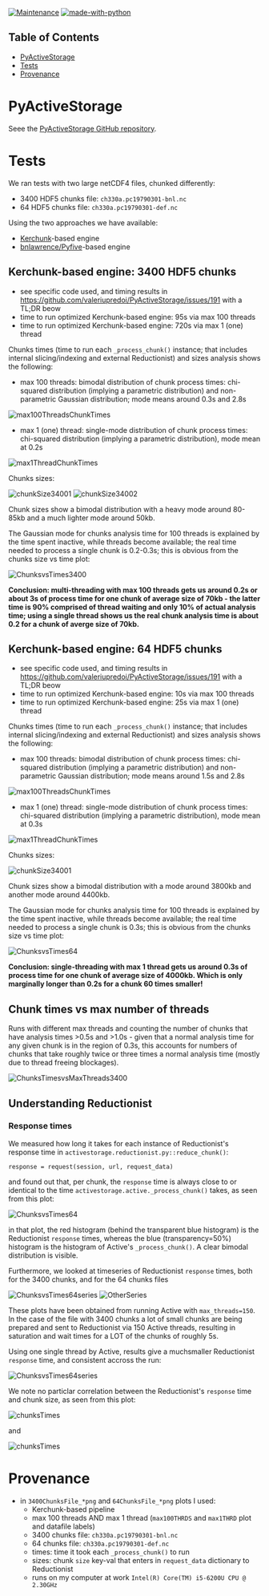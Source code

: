 
[![Maintenance](https://img.shields.io/badge/Maintained%3F-yes-green.svg)](https://GitHub.com/Naereen/StrapDown.js/graphs/commit-activity)
[![made-with-python](https://img.shields.io/badge/Made%20with-Python-1f425f.svg)](https://www.python.org/)

Table of Contents
-----------------
* [PyActiveStorage](#PyActiveStorage)
* [Tests](#Tests)
* [Provenance](#Provenance)

# PyActiveStorage

Seee the [PyActiveStorage GitHub repository](https://github.com/valeriupredoi/PyActiveStorage).

# Tests

We ran tests with two large netCDF4 files, chunked differently:

- 3400 HDF5 chunks file: `ch330a.pc19790301-bnl.nc`
- 64 HDF5 chunks file: `ch330a.pc19790301-def.nc`

Using the two approaches we have available:

- [Kerchunk](https://github.com/fsspec/kerchunk)-based engine
- [bnlawrence/Pyfive](https://github.com/bnlawrence/pyfive/tree/issue60)-based engine

## Kerchunk-based engine: 3400 HDF5 chunks

- see specific code used, and timing results in https://github.com/valeriupredoi/PyActiveStorage/issues/191 with a TL;DR beow
- time to run optimized Kerchunk-based engine: 95s via max 100 threads
- time to run optimized Kerchunk-based engine: 720s via max 1 (one) thread

Chunks times (time to run each `_process_chunk()` instance; that includes internal slicing/indexing and external Reductionist) and sizes analysis shows the following:

- max 100 threads: bimodal distribution of chunk process times: chi-squared distribution (implying a parametric distribution) and non-parametric Gaussian distribution; mode means around 0.3s and 2.8s

![max100ThreadsChunkTimes](https://github.com/valeriupredoi/testing_PyActiveStorage/blob/main/plots/3400ChunksFile-max100THRDS_Chunks_Times_Hist.png)

- max 1 (one) thread: single-mode distribution of chunk process times: chi-squared distribution (implying a parametric distribution), mode mean at 0.2s

![max1ThreadChunkTimes](https://github.com/valeriupredoi/testing_PyActiveStorage/blob/main/plots/3400ChunksFile-max1THRD_Chunks_Times_Hist.png)

Chunks sizes:

![chunkSize34001](https://github.com/valeriupredoi/testing_PyActiveStorage/blob/main/plots/3400ChunksFile-max100THRDS_Chunks_Sizes_Hist.png)
![chunkSize34002](https://github.com/valeriupredoi/testing_PyActiveStorage/blob/main/plots/3400ChunksFile-max1THRD_Chunks_Sizes_Hist.png)

Chunk sizes show a bimodal distribution with a heavy mode around 80-85kb and a much lighter mode around 50kb.

The Gaussian mode for chunks analysis time for 100 threads is explained by the time spent inactive, while threads become available; the real time needed to process a single chunk is 0.2-0.3s; this is obvious from the chunks size vs time plot:

![ChunksvsTimes3400](https://github.com/valeriupredoi/testing_PyActiveStorage/blob/main/plots/3400ChunksFile-max1THRD_Sizes_vs_Times.png)

**Conclusion: multi-threading with max 100 threads gets us around 0.2s or about 3s of process time for one chunk of average size of 70kb - the latter time is 90% comprised of thread waiting and only 10% of actual analysis time; using a single thread shows us the real chunk analysis time is about 0.2 for a chunk of averge size of 70kb.**

## Kerchunk-based engine: 64 HDF5 chunks

- see specific code used, and timing results in https://github.com/valeriupredoi/PyActiveStorage/issues/191 with a TL;DR beow
- time to run optimized Kerchunk-based engine: 10s via max 100 threads
- time to run optimized Kerchunk-based engine: 25s via max 1 (one) thread 

Chunks times (time to run each `_process_chunk()` instance; that includes internal slicing/indexing and external Reductionist) and sizes analysis shows the following:

- max 100 threads: bimodal distribution of chunk process times: chi-squared distribution (implying a parametric distribution) and non-parametric Gaussian distribution; mode means around 1.5s and 2.8s

![max100ThreadsChunkTimes](https://github.com/valeriupredoi/testing_PyActiveStorage/blob/main/plots/64ChunksFile-max100THRDS_Chunks_Times_Hist.png)

- max 1 (one) thread: single-mode distribution of chunk process times: chi-squared distribution (implying a parametric distribution), mode mean at 0.3s

![max1ThreadChunkTimes](https://github.com/valeriupredoi/testing_PyActiveStorage/blob/main/plots/64ChunksFile-max1THRD_Chunks_Times_Hist.png)

Chunks sizes:

![chunkSize34001](https://github.com/valeriupredoi/testing_PyActiveStorage/blob/main/plots/64ChunksFile-max100THRDS_Chunks_Sizes_Hist.png)

Chunk sizes show a bimodal distribution with a mode around 3800kb and another mode around 4400kb.

The Gaussian mode for chunks analysis time for 100 threads is explained by the time spent inactive, while threads become available; the real time needed to process a single chunk is 0.3s; this is obvious from the chunks size vs time plot:

![ChunksvsTimes64](https://github.com/valeriupredoi/testing_PyActiveStorage/blob/main/plots/64ChunksFile-max1THRD_Sizes_vs_Times_Zoom.png)

**Conclusion: single-threading with max 1 thread gets us around 0.3s of process time for one chunk of average size of 4000kb. Which is only marginally longer than 0.2s for a chunk 60 times smaller!**

## Chunk times vs max number of threads

Runs with different max threads and counting the number of chunks that have analysis times >0.5s and >1.0s - given that a normal analysis time for any given chunk is in the region of 0.3s, this accounts for numbers of chunks that take roughly twice or three times a normal analysis time (mostly due to thread freeing blockages).

![ChunksTimesvsMaxThreads3400](https://github.com/valeriupredoi/testing_PyActiveStorage/blob/main/plots/3400ChunksFile_ChunkTimeMore-1s_vs_NoMaxThreads.png)

## Understanding Reductionist

### Response times

We measured how long it takes for each instance of Reductionist's response time in `activestorage.reductionist.py::reduce_chunk()`:

```
response = request(session, url, request_data)
```

and found out that, per chunk, the `response` time is always close to or identical to the time `activestorage.active._process_chunk()` takes, as seen from this plot:

![ChunksvsTimes64](https://github.com/valeriupredoi/testing_PyActiveStorage/blob/main/plots/3400ChunksFile-max150THRD_Reductionist_Chunks_Times.png)

in that plot, the red histogram (behind the transparent blue histogram) is the Reductionist `response` times, whereas the blue (transparency=50%) histogram is the histogram of Active's `_process_chunk()`. A clear bimodal distribution is visible.

Furthermore, we looked at timeseries of Reductionist `response` times, both for the 3400 chunks, and for the 64 chunks files

![ChunksvsTimes64series](https://github.com/valeriupredoi/testing_PyActiveStorage/blob/main/plots/3400ChunksFile-max150THRD_Reductionist_Times_Timeseries.png)
![OtherSeries](https://github.com/valeriupredoi/testing_PyActiveStorage/blob/main/plots/64ChunksFile-max150THRD_Reductionist_Times_Timeseries.png)

These plots have been obtained from running Active with `max_threads=150`. In the case of the file with 3400 chunks a lot of small chunks are being prepared and sent to Reductionist via 150 Active threads, resulting in saturation and wait times for a LOT of the chunks of roughly 5s.

Using one single thread by Active, results give a muchsmaller Reductionist `response` time, and consistent accross the run:

![ChunksvsTimes64series](https://github.com/valeriupredoi/testing_PyActiveStorage/blob/main/plots/3400ChunksFile-max1THRD_Reductionist_Times_Timeseries.png)

We note no particlar correlation between the Reductionist's `response` time and chunk size, as seen from this plot:

![chunksTimes](https://github.com/valeriupredoi/testing_PyActiveStorage/blob/main/plots/64ChunksFile-max150THRDS_Sizes_vs_ReductionistResponseTimes.png)

and

![chunksTimes](https://github.com/valeriupredoi/testing_PyActiveStorage/blob/main/plots/3400ChunksFile-max1THRD_Sizes_vs_ReductionistResponseTimes.png)

# Provenance

- in `3400ChunksFile_*png` and `64ChunksFile_*png` plots I used:
  - Kerchunk-based pipeline
  - max 100 threads AND max 1 thread (`max100THRDS` and `max1THRD` plot and datafile labels)
  - 3400 chunks file: `ch330a.pc19790301-bnl.nc`
  - 64 chunks file: `ch330a.pc19790301-def.nc`
  - times: time it took each `_process_chunk()` to run
  - sizes: chunk `size` key-val that enters in `request_data` dictionary to Reductionist
  - runs on my computer at work `Intel(R) Core(TM) i5-6200U CPU @ 2.30GHz`

